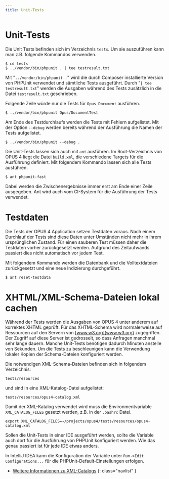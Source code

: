 ```yaml
---
title: Unit-Tests
---
```


# Unit-Tests

Die Unit Tests befinden sich im Verzeichnis `tests`. Um sie auszuführen kann man z.B. 
folgende Kommandos verwenden.

    $ cd tests
    $ ../vendor/bin/phpunit . | tee testresult.txt
    
Mit "`../vendor/bin/phpunit .`" wird die durch Composer installierte Version von PHPUnit
verwendet und sämtliche Tests ausgeführt. Durch "`| tee testresult.txt`" werden die Ausgaben während des Tests zusätzlich in die
Datei `testresult.txt` geschrieben.

Folgende Zeile würde nur die Tests für `Opus_Document` ausführen. 

    $ ../vendor/bin/phpunit Opus/DocumentTest    
    
Am Ende des Testdurchlaufs werden die Tests mit Fehlern aufgelistet. Mit der Option `--debug` 
werden bereits während der Ausführung die Namen der Tests aufgelistet.

    $ ../vendor/bin/phpunit --debug .     

Die Unit-Tests lassen sich auch mit `ant` ausführen. Im Root-Verzeichnis von OPUS 4 liegt
die Datei `build.xml`, die verschiedene Targets für die Ausführung definiert. Mit folgendem
Kommando lassen sich alle Tests ausführen. 

    $ ant phpunit-fast     
    
Dabei werden die Zwischenergebnisse immer erst am Ende einer Zeile ausgegeben. Ant wird auch
vom CI-System für die Ausführung der Tests verwendet.

# Testdaten

Die Tests der OPUS 4 Application setzen Testdaten voraus. Nach einem Durchlauf der Tests sind
diese Daten unter Umständen nicht mehr in ihrem ursprünglichen Zustand. Für einen sauberen
Test müssen daher die Testdaten vorher zurückgesetzt werden. Aufgrund des Zeitaufwands passiert
dies nicht automatisch vor jedem Test.

Mit folgendem Kommando werden die Datenbank und die Volltextdateien zurückgesetzt und eine
neue Indizierung durchgeführt. 

    $ ant reset-testdata

# XHTML/XML-Schema-Dateien lokal cachen

Während der Tests werden die Ausgaben von OPUS 4 unter anderem auf korrektes XHTML geprüft.
Für das XHTML-Schema wird normalerweise auf Ressourcen auf den Servern von 
[www.w3.org](www.w3.org) 
zugegriffen. Der Zugriff auf diese Server ist gedrosselt, so dass Anfragen manchmal sehr
lange dauern. Manche Unit-Tests benötigen dadurch Minuten anstelle von Sekunden. Um die 
Tests zu beschleunigen kann die Verwendung lokaler Kopien der Schema-Dateien konfiguriert
werden.

Die notwendigen XML-Schema-Dateien befinden sich in folgendem Verzeichnis:

    tests/resources
    
und sind in eine XML-Katalog-Datei aufgelistet:

    tests/resources/opus4-catalog.xml
    
Damit der XML-Katalog verwendet wird muss die Environmentvariable `XML_CATALOG_FILES`
gesetzt werden, z.B. in der `.bashrc` Datei. 

    export XML_CATALOG_FILES=~/projects/opus4/tests/resources/opus4-catalog.xml
    
Sollen die Unit-Tests in einer IDE ausgeführt werden, sollte die Variable auch dort für 
die Ausführung von PHPUnit konfiguriert werden. Wie das genau passiert ist für jede IDE
etwas anders.

In IntelliJ IDEA kann die Konfiguration der Variable unter `Run->Edit Configurations...` 
für die PHPUnit-Default-Einstellungen erfolgen.

* [Weitere Informationen zu XML-Catalogs](http://xmlsoft.org/catalog.html)
{: class="navlist" }